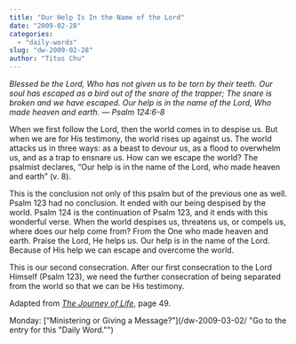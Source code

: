 ```yaml
---
title: "Our Help Is In the Name of the Lord"
date: "2009-02-28"
categories: 
  - "daily-words"
slug: "dw-2009-02-28"
author: "Titus Chu"
---
```


_Blessed be the Lord, Who has not given us to be torn by their teeth. Our soul has escaped as a bird out of the snare of the trapper; The snare is broken and we have escaped. Our help is in the name of the Lord, Who made heaven and earth. — Psalm 124:6-8_

When we first follow the Lord, then the world comes in to despise us. But when we are for His testimony, the world rises up against us. The world attacks us in three ways: as a beast to devour us, as a flood to overwhelm us, and as a trap to ensnare us. How can we escape the world? The psalmist declares, “Our help is in the name of the Lord, who made heaven and earth” (v. 8).

This is the conclusion not only of this psalm but of the previous one as well. Psalm 123 had no conclusion. It ended with our being despised by the world. Psalm 124 is the continuation of Psalm 123, and it ends with this wonderful verse. When the world despises us, threatens us, or compels us, where does our help come from? From the One who made heaven and earth. Praise the Lord, He helps us. Our help is in the name of the Lord. Because of His help we can escape and overcome the world.

This is our second consecration. After our first consecration to the Lord Himself (Psalm 123), we need the further consecration of being separated from the world so that we can be His testimony.

Adapted from [_The Journey of Life_](/book-journey-of-life/ "Go to the entry for this book"), page 49.

Monday: [“Ministering or Giving a Message?”](/dw-2009-03-02/ "Go to the entry for this "Daily Word."")
